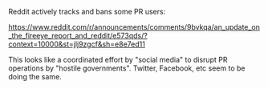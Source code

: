 
Reddit actively tracks and bans some PR users:

https://www.reddit.com/r/announcements/comments/9bvkqa/an_update_on_the_fireeye_report_and_reddit/e573qds/?context=10000&st=jlj9zgcf&sh=e8e7ed11

This looks like a coordinated effort by "social media" to disrupt PR operations
by "hostile governments". Twitter, Facebook, etc seem to be doing the same.


